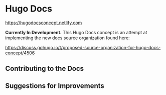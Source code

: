 # Hugo Docs

<https://hugodocsconcept.netlify.com>

**Currently In Development.** This Hugo Docs concept is an attempt at implementing the new docs source organization found here:

<https://discuss.gohugo.io/t/proposed-source-organization-for-hugo-docs-concept/4506>

## Contributing to the Docs

## Suggestions for Improvements

